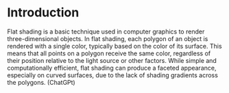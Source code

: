 # Introduction 
Flat shading is a basic technique used in computer graphics to render three-dimensional objects. In flat shading, each polygon of an object is rendered with a single color, typically based on the color of its surface. This means that all points on a polygon receive the same color, regardless of their position relative to the light source or other factors. While simple and computationally efficient, flat shading can produce a faceted appearance, especially on curved surfaces, due to the lack of shading gradients across the polygons. (ChatGPt)
